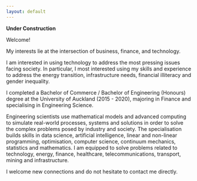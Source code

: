 ```yaml
---
layout: default
---
```


**Under Construction**

Welcome!

My interests lie at the intersection of business, finance, and technology.

I am interested in using technology to address the most pressing issues facing society. In particular, I most interested using my skills and experience to address the energy transition, infrastructure needs, financial illiteracy and gender inequality. 

I completed a Bachelor of Commerce / Bachelor of Engineering (Honours) degree at the University of Auckland (2015 - 2020), majoring in Finance and specialising in Engineering Science.

Engineering scientists use mathematical models and advanced computing to simulate real-world processes, systems and solutions in order to solve the complex problems posed by industry and society. The specialisation builds skills in data science, artificial intelligence, linear and non-linear programming, optimisation, computer science, continuum mechanics, statistics and mathematics. I am equipped to solve problems related to technology, energy, finance, healthcare, telecommunications, transport, mining and infrastructure.

I welcome new connections and do not hesitate to contact me directly.

